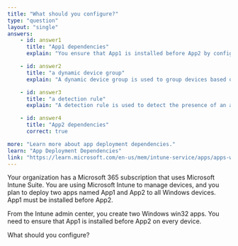 ```yaml
---
title: "What should you configure?"
type: "question"
layout: "single"
answers:
    - id: answer1
      title: "App1 dependencies"
      explain: "You ensure that App1 is installed before App2 by configuring App2 dependencies and adding a dependency on the installation of App1."

    - id: answer2
      title: "a dynamic device group"
      explain: "A dynamic device group is used to group devices based on certain criteria, but it does not control the order of app installations."

    - id: answer3
      title: "a detection rule"
      explain: "A detection rule is used to detect the presence of an app on a device, but it does not control the order of app installations."

    - id: answer4
      title: "App2 dependencies"
      correct: true

more: "Learn more about app deployment dependencies."
learn: "App Deployment Dependencies"
link: "https://learn.microsoft.com/en-us/mem/intune-service/apps/apps-win32-add#step-5-dependencies"
---
```

Your organization has a Microsoft 365 subscription that uses Microsoft Intune Suite. You are using Microsoft Intune to manage devices, and you plan to deploy two apps named App1 and App2 to all Windows devices. App1 must be installed before App2.

From the Intune admin center, you create two Windows win32 apps. You need to ensure that App1 is installed before App2 on every device.

What should you configure?